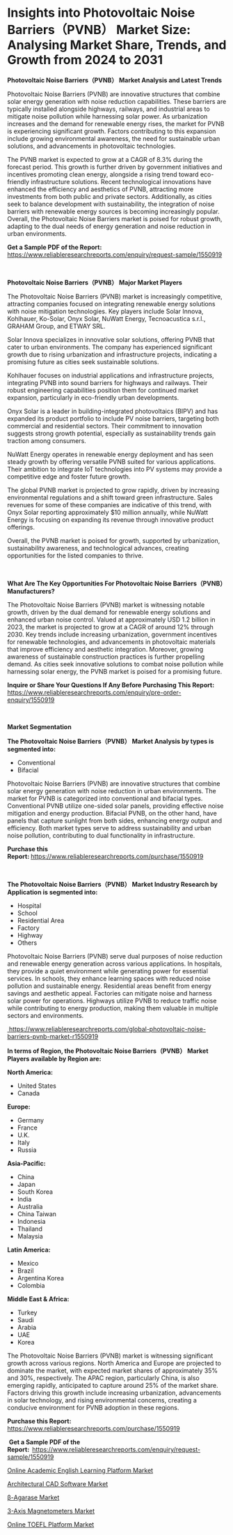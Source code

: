 <p><h1>Insights into Photovoltaic Noise Barriers（PVNB） Market Size: Analysing Market Share, Trends, and Growth from 2024 to 2031</h1></p><p><strong>Photovoltaic Noise Barriers（PVNB） Market Analysis and Latest Trends</strong></p>
<p><p>Photovoltaic Noise Barriers (PVNB) are innovative structures that combine solar energy generation with noise reduction capabilities. These barriers are typically installed alongside highways, railways, and industrial areas to mitigate noise pollution while harnessing solar power. As urbanization increases and the demand for renewable energy rises, the market for PVNB is experiencing significant growth. Factors contributing to this expansion include growing environmental awareness, the need for sustainable urban solutions, and advancements in photovoltaic technologies.</p><p>The PVNB market is expected to grow at a CAGR of 8.3% during the forecast period. This growth is further driven by government initiatives and incentives promoting clean energy, alongside a rising trend toward eco-friendly infrastructure solutions. Recent technological innovations have enhanced the efficiency and aesthetics of PVNB, attracting more investments from both public and private sectors. Additionally, as cities seek to balance development with sustainability, the integration of noise barriers with renewable energy sources is becoming increasingly popular. Overall, the Photovoltaic Noise Barriers market is poised for robust growth, adapting to the dual needs of energy generation and noise reduction in urban environments.</p></p>
<p><strong>Get a Sample PDF of the Report:&nbsp;</strong> <a href="https://www.reliableresearchreports.com/enquiry/request-sample/1550919">https://www.reliableresearchreports.com/enquiry/request-sample/1550919</a></p>
<p>&nbsp;</p>
<p><strong>Photovoltaic Noise Barriers（PVNB） Major Market Players</strong></p>
<p><p>The Photovoltaic Noise Barriers (PVNB) market is increasingly competitive, attracting companies focused on integrating renewable energy solutions with noise mitigation technologies. Key players include Solar Innova, Kohlhauer, Ko-Solar, Onyx Solar, NuWatt Energy, Tecnoacustica s.r.l., GRAHAM Group, and ETWAY SRL.</p><p>Solar Innova specializes in innovative solar solutions, offering PVNB that cater to urban environments. The company has experienced significant growth due to rising urbanization and infrastructure projects, indicating a promising future as cities seek sustainable solutions.</p><p>Kohlhauer focuses on industrial applications and infrastructure projects, integrating PVNB into sound barriers for highways and railways. Their robust engineering capabilities position them for continued market expansion, particularly in eco-friendly urban developments.</p><p>Onyx Solar is a leader in building-integrated photovoltaics (BIPV) and has expanded its product portfolio to include PV noise barriers, targeting both commercial and residential sectors. Their commitment to innovation suggests strong growth potential, especially as sustainability trends gain traction among consumers.</p><p>NuWatt Energy operates in renewable energy deployment and has seen steady growth by offering versatile PVNB suited for various applications. Their ambition to integrate IoT technologies into PV systems may provide a competitive edge and foster future growth.</p><p>The global PVNB market is projected to grow rapidly, driven by increasing environmental regulations and a shift toward green infrastructure. Sales revenues for some of these companies are indicative of this trend, with Onyx Solar reporting approximately $10 million annually, while NuWatt Energy is focusing on expanding its revenue through innovative product offerings.</p><p>Overall, the PVNB market is poised for growth, supported by urbanization, sustainability awareness, and technological advances, creating opportunities for the listed companies to thrive.</p></p>
<p>&nbsp;</p>
<p><strong>What Are The Key Opportunities For Photovoltaic Noise Barriers（PVNB） Manufacturers?</strong></p>
<p><p>The Photovoltaic Noise Barriers (PVNB) market is witnessing notable growth, driven by the dual demand for renewable energy solutions and enhanced urban noise control. Valued at approximately USD 1.2 billion in 2023, the market is projected to grow at a CAGR of around 12% through 2030. Key trends include increasing urbanization, government incentives for renewable technologies, and advancements in photovoltaic materials that improve efficiency and aesthetic integration. Moreover, growing awareness of sustainable construction practices is further propelling demand. As cities seek innovative solutions to combat noise pollution while harnessing solar energy, the PVNB market is poised for a promising future.</p></p>
<p><strong>Inquire or Share Your Questions If Any Before Purchasing This Report:</strong> <a href="https://www.reliableresearchreports.com/enquiry/pre-order-enquiry/1550919">https://www.reliableresearchreports.com/enquiry/pre-order-enquiry/1550919</a></p>
<p>&nbsp;</p>
<p><strong>Market Segmentation</strong></p>
<p><strong>The Photovoltaic Noise Barriers（PVNB） Market Analysis by types is segmented into:</strong></p>
<p><ul><li>Conventional</li><li>Bifacial</li></ul></p>
<p><p>Photovoltaic Noise Barriers (PVNB) are innovative structures that combine solar energy generation with noise reduction in urban environments. The market for PVNB is categorized into conventional and bifacial types. Conventional PVNB utilize one-sided solar panels, providing effective noise mitigation and energy production. Bifacial PVNB, on the other hand, have panels that capture sunlight from both sides, enhancing energy output and efficiency. Both market types serve to address sustainability and urban noise pollution, contributing to dual functionality in infrastructure.</p></p>
<p><strong>Purchase this Report:&nbsp;</strong><a href="https://www.reliableresearchreports.com/purchase/1550919">https://www.reliableresearchreports.com/purchase/1550919</a></p>
<p>&nbsp;</p>
<p><strong>The Photovoltaic Noise Barriers（PVNB） Market Industry Research by Application is segmented into:</strong></p>
<p><ul><li>Hospital</li><li>School</li><li>Residential Area</li><li>Factory</li><li>Highway</li><li>Others</li></ul></p>
<p><p>Photovoltaic Noise Barriers (PVNB) serve dual purposes of noise reduction and renewable energy generation across various applications. In hospitals, they provide a quiet environment while generating power for essential services. In schools, they enhance learning spaces with reduced noise pollution and sustainable energy. Residential areas benefit from energy savings and aesthetic appeal. Factories can mitigate noise and harness solar power for operations. Highways utilize PVNB to reduce traffic noise while contributing to energy production, making them valuable in multiple sectors and environments.</p></p>
<p><a href="https://www.reliableresearchreports.com/global-photovoltaic-noise-barriers-pvnb-market-r1550919">&nbsp;https://www.reliableresearchreports.com/global-photovoltaic-noise-barriers-pvnb-market-r1550919</a></p>
<p><strong>In terms of Region, the Photovoltaic Noise Barriers（PVNB） Market Players available by Region are:</strong></p>
<p>
    <p> <strong> North America: </strong>
        <ul>
            <li>United States</li>
            <li>Canada</li>
        </ul>
        </p> 
    <p> <strong> Europe: </strong>
        <ul>
            <li>Germany</li>
            <li>France</li>
            <li>U.K.</li>
            <li>Italy</li>
            <li>Russia</li>
        </ul>
        </p> 
    <p> <strong> Asia-Pacific: </strong>
        <ul>
            <li>China</li>
            <li>Japan</li>
            <li>South Korea</li>
            <li>India</li>
            <li>Australia</li>
            <li>China Taiwan</li>
            <li>Indonesia</li>
            <li>Thailand</li>
            <li>Malaysia</li>
        </ul>
        </p> 
    <p> <strong> Latin America: </strong>
        <ul>
            <li>Mexico</li>
            <li>Brazil</li>
            <li>Argentina Korea</li>
            <li>Colombia</li>
        </ul>
        </p> 
    <p> <strong> Middle East & Africa: </strong>
        <ul>
            <li>Turkey</li>
            <li>Saudi</li>
            <li>Arabia</li>
            <li>UAE</li>
            <li>Korea</li>
        </ul>
    </p>
    </p>
<p><p>The Photovoltaic Noise Barriers (PVNB) market is witnessing significant growth across various regions. North America and Europe are projected to dominate the market, with expected market shares of approximately 35% and 30%, respectively. The APAC region, particularly China, is also emerging rapidly, anticipated to capture around 25% of the market share. Factors driving this growth include increasing urbanization, advancements in solar technology, and rising environmental concerns, creating a conducive environment for PVNB adoption in these regions.</p></p>
<p><strong>Purchase this Report: </strong><a href="https://www.reliableresearchreports.com/purchase/1550919">https://www.reliableresearchreports.com/purchase/1550919</a></p>
<p>&nbsp;<strong>Get a Sample PDF of the Report:&nbsp;&nbsp;</strong><a href="https://www.reliableresearchreports.com/enquiry/request-sample/1550919">https://www.reliableresearchreports.com/enquiry/request-sample/1550919</a></p>
<p><strong></strong></p>
<p><p><a href="https://medium.com/@jonatanjast75/strategic-market-insights-into-the-global-online-academic-english-learning-platform-market-2024-0ee5982ff3e6">Online Academic English Learning Platform Market</a></p><p><a href="https://www.linkedin.com/pulse/architectural-cad-software-market-size-segmentation-trends-nw5ee">Architectural CAD Software Market</a></p><p><a href="https://github.com/KamrulHadi87/Market-Research-Report-List-1/blob/main/b-agarase-market.md">β-Agarase Market</a></p><p><a href="https://github.com/ChiragRp1/Market-Research-Report-List-6/blob/main/3-axis-magnetometers-market.md">3-Axis Magnetometers Market</a></p><p><a href="https://medium.com/@jonatanjast75/online-toefl-platform-market-outlook-and-forecast-from-2024-to-2031-0084330bd4fd?postPublishedType=repub">Online TOEFL Platform Market</a></p></p>